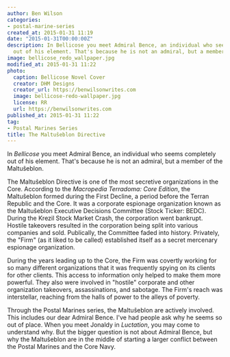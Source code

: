 ```yaml
---
author: Ben Wilson
categories:
- postal-marine-series
created_at: 2015-01-31 11:19
date: "2015-01-31T00:00:00Z"
description: In Bellicose you meet Admiral Bence, an individual who seems completely
  out of his element. That's because he is not an admiral, but a member of the Maltuŝeblon.
image: bellicose_redo_wallpaper.jpg
modified_at: 2015-01-31 11:22
photo:
  caption: Bellicose Novel Cover
  creator: DHM Designs
  creator_url: https://benwilsonwrites.com
  image: bellicose-redo-wallpaper.jpg
  license: RR
  url: https://benwilsonwrites.com
published_at: 2015-01-31 11:22
tag:
- Postal Marines Series
title: The Maltuŝeblon Directive
---
```

<!--Lead Paragraph-->

In *Bellicose* you meet Admiral Bence, an individual who seems completely out of his element. That's because he is not an admiral, but a member of the Maltuŝeblon.

<!--more-->
The Maltuŝeblon Directive is one of the most secretive organizations in the Core. According to the *Macropedia Terradoma: Core Edition*, the Maltuŝeblon formed during the First Decline, a period before the Terran Republic and the Core. It was a corporate espionage organization known as the Maltuŝeblon Executive Decisions Committee (Stock Ticker: BEDC). During the Krezil Stock Market Crash, the corporation went bankrupt. Hostile takeovers resulted in the corporation being split into various companies and sold. Publically, the Committee faded into history. Privately, the "Firm" (as it liked to be called) established itself as a secret mercenary espionage organization.

During the years leading up to the Core, the Firm was covertly working for so many different organizations that it was frequently spying on its clients for other clients. This access to information only helped to make them more powerful. They also were involved in "hostile" corporate and other organization takeovers, assassinations, and sabotage. The Firm's reach was interstellar, reaching from the halls of power to the alleys of poverty.

Through the Postal Marines series, the Maltuŝeblon are actively involved. This includes our dear Admiral Bence. I've had people ask why he seems so out of place. When you meet Jonaldy in *Luctation*, you may come to understand why. But the bigger question is not about Admiral Bence, but why the Maltuŝeblon are in the middle of starting a larger conflict between the Postal Marines and the Core Navy.
